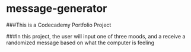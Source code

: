# message-generator
###This is a Codecademy Portfolio Project

###In this project, the user will input one of three moods, and a receive a randomized message based on what the computer is feeling
